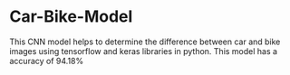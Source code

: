 # Car-Bike-Model

This CNN model helps to determine the difference between car and bike images using tensorflow and keras libraries in python.
This model has a accuracy of 94.18% 
